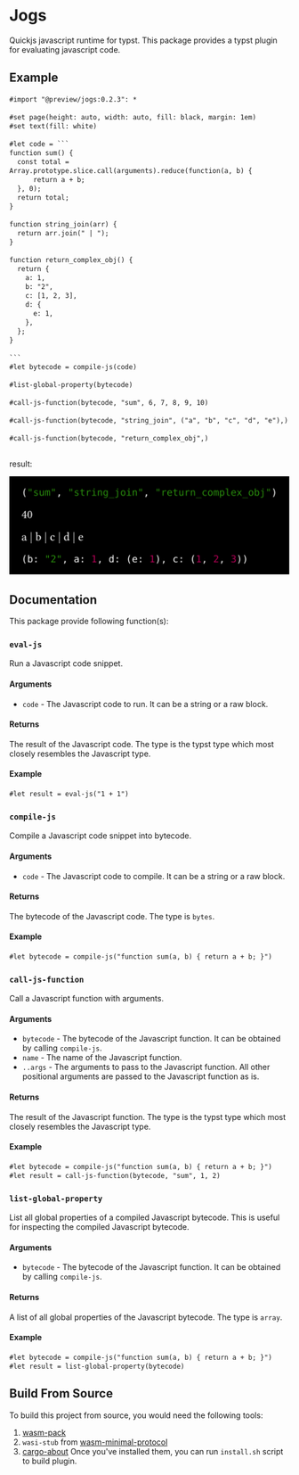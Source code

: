 # Jogs

Quickjs javascript runtime for typst. This package provides a typst plugin for evaluating javascript code.

## Example

````typst
#import "@preview/jogs:0.2.3": *

#set page(height: auto, width: auto, fill: black, margin: 1em)
#set text(fill: white)

#let code = ```
function sum() {
  const total = Array.prototype.slice.call(arguments).reduce(function(a, b) {
      return a + b;
  }, 0);
  return total;
}

function string_join(arr) {
  return arr.join(" | ");
}

function return_complex_obj() {
  return {
    a: 1,
    b: "2",
    c: [1, 2, 3],
    d: {
      e: 1,
    },
  };
}

```
#let bytecode = compile-js(code)

#list-global-property(bytecode)

#call-js-function(bytecode, "sum", 6, 7, 8, 9, 10)

#call-js-function(bytecode, "string_join", ("a", "b", "c", "d", "e"),)

#call-js-function(bytecode, "return_complex_obj",)


````

result: 

![](typst-package/examples/fib.svg)

## Documentation

This package provide following function(s):

### `eval-js`

Run a Javascript code snippet.

#### Arguments
* `code` - The Javascript code to run. It can be a string or a raw block.

#### Returns
The result of the Javascript code. The type is the typst type which most closely resembles the Javascript type.

#### Example

```typ
#let result = eval-js("1 + 1")
```

### `compile-js`

Compile a Javascript code snippet into bytecode.

#### Arguments

* `code` - The Javascript code to compile. It can be a string or a raw block.

#### Returns

The bytecode of the Javascript code. The type is `bytes`.

#### Example

```typ
#let bytecode = compile-js("function sum(a, b) { return a + b; }")
```

### `call-js-function`

Call a Javascript function with arguments.

#### Arguments

* `bytecode` - The bytecode of the Javascript function. It can be obtained by calling `compile-js`.
* `name` - The name of the Javascript function.
* `..args` - The arguments to pass to the Javascript function. All other positional arguments are passed to the Javascript function as is.

#### Returns

The result of the Javascript function. The type is the typst type which most closely resembles the Javascript type.

#### Example

```typ
#let bytecode = compile-js("function sum(a, b) { return a + b; }")
#let result = call-js-function(bytecode, "sum", 1, 2)
```

### `list-global-property`

List all global properties of a compiled Javascript bytecode. This is useful for inspecting the compiled Javascript bytecode.

#### Arguments

* `bytecode` - The bytecode of the Javascript function. It can be obtained by calling `compile-js`.

#### Returns

A list of all global properties of the Javascript bytecode. The type is `array`.

#### Example

```typ
#let bytecode = compile-js("function sum(a, b) { return a + b; }")
#let result = list-global-property(bytecode)
```
## Build From Source

To build this project from source, you would need the following tools:
1. [wasm-pack](https://github.com/rustwasm/wasm-pack)
2. `wasi-stub` from [wasm-minimal-protocol](https://github.com/astrale-sharp/wasm-minimal-protocol/)
3. [cargo-about](https://github.com/EmbarkStudios/cargo-about)
Once you've installed them, you can run `install.sh` script to build plugin.